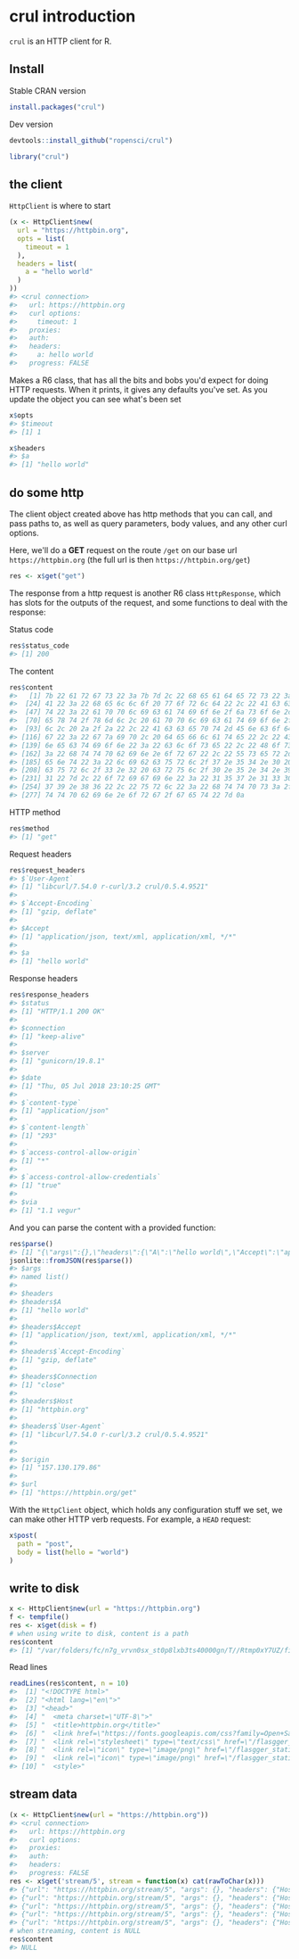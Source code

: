 <!--
%\VignetteIndexEntry{1. crul introduction}
%\VignetteEngine{knitr::rmarkdown}
%\VignetteEncoding{UTF-8}
-->



crul introduction
=================

`crul` is an HTTP client for R.

## Install

Stable CRAN version


```r
install.packages("crul")
```

Dev version


```r
devtools::install_github("ropensci/crul")
```


```r
library("crul")
```

## the client

`HttpClient` is where to start


```r
(x <- HttpClient$new(
  url = "https://httpbin.org",
  opts = list(
    timeout = 1
  ),
  headers = list(
    a = "hello world"
  )
))
#> <crul connection> 
#>   url: https://httpbin.org
#>   curl options: 
#>     timeout: 1
#>   proxies: 
#>   auth: 
#>   headers: 
#>     a: hello world
#>   progress: FALSE
```

Makes a R6 class, that has all the bits and bobs you'd expect for doing HTTP
requests. When it prints, it gives any defaults you've set. As you update
the object you can see what's been set


```r
x$opts
#> $timeout
#> [1] 1
```


```r
x$headers
#> $a
#> [1] "hello world"
```

## do some http

The client object created above has http methods that you can call,
and pass paths to, as well as query parameters, body values, and any other
curl options.

Here, we'll do a __GET__ request on the route `/get` on our base url
`https://httpbin.org` (the full url is then `https://httpbin.org/get`)


```r
res <- x$get("get")
```

The response from a http request is another R6 class `HttpResponse`, which
has slots for the outputs of the request, and some functions to deal with
the response:

Status code


```r
res$status_code
#> [1] 200
```

The content


```r
res$content
#>   [1] 7b 22 61 72 67 73 22 3a 7b 7d 2c 22 68 65 61 64 65 72 73 22 3a 7b 22
#>  [24] 41 22 3a 22 68 65 6c 6c 6f 20 77 6f 72 6c 64 22 2c 22 41 63 63 65 70
#>  [47] 74 22 3a 22 61 70 70 6c 69 63 61 74 69 6f 6e 2f 6a 73 6f 6e 2c 20 74
#>  [70] 65 78 74 2f 78 6d 6c 2c 20 61 70 70 6c 69 63 61 74 69 6f 6e 2f 78 6d
#>  [93] 6c 2c 20 2a 2f 2a 22 2c 22 41 63 63 65 70 74 2d 45 6e 63 6f 64 69 6e
#> [116] 67 22 3a 22 67 7a 69 70 2c 20 64 65 66 6c 61 74 65 22 2c 22 43 6f 6e
#> [139] 6e 65 63 74 69 6f 6e 22 3a 22 63 6c 6f 73 65 22 2c 22 48 6f 73 74 22
#> [162] 3a 22 68 74 74 70 62 69 6e 2e 6f 72 67 22 2c 22 55 73 65 72 2d 41 67
#> [185] 65 6e 74 22 3a 22 6c 69 62 63 75 72 6c 2f 37 2e 35 34 2e 30 20 72 2d
#> [208] 63 75 72 6c 2f 33 2e 32 20 63 72 75 6c 2f 30 2e 35 2e 34 2e 39 35 32
#> [231] 31 22 7d 2c 22 6f 72 69 67 69 6e 22 3a 22 31 35 37 2e 31 33 30 2e 31
#> [254] 37 39 2e 38 36 22 2c 22 75 72 6c 22 3a 22 68 74 74 70 73 3a 2f 2f 68
#> [277] 74 74 70 62 69 6e 2e 6f 72 67 2f 67 65 74 22 7d 0a
```

HTTP method


```r
res$method
#> [1] "get"
```

Request headers


```r
res$request_headers
#> $`User-Agent`
#> [1] "libcurl/7.54.0 r-curl/3.2 crul/0.5.4.9521"
#> 
#> $`Accept-Encoding`
#> [1] "gzip, deflate"
#> 
#> $Accept
#> [1] "application/json, text/xml, application/xml, */*"
#> 
#> $a
#> [1] "hello world"
```

Response headers


```r
res$response_headers
#> $status
#> [1] "HTTP/1.1 200 OK"
#> 
#> $connection
#> [1] "keep-alive"
#> 
#> $server
#> [1] "gunicorn/19.8.1"
#> 
#> $date
#> [1] "Thu, 05 Jul 2018 23:10:25 GMT"
#> 
#> $`content-type`
#> [1] "application/json"
#> 
#> $`content-length`
#> [1] "293"
#> 
#> $`access-control-allow-origin`
#> [1] "*"
#> 
#> $`access-control-allow-credentials`
#> [1] "true"
#> 
#> $via
#> [1] "1.1 vegur"
```

And you can parse the content with a provided function:


```r
res$parse()
#> [1] "{\"args\":{},\"headers\":{\"A\":\"hello world\",\"Accept\":\"application/json, text/xml, application/xml, */*\",\"Accept-Encoding\":\"gzip, deflate\",\"Connection\":\"close\",\"Host\":\"httpbin.org\",\"User-Agent\":\"libcurl/7.54.0 r-curl/3.2 crul/0.5.4.9521\"},\"origin\":\"157.130.179.86\",\"url\":\"https://httpbin.org/get\"}\n"
jsonlite::fromJSON(res$parse())
#> $args
#> named list()
#> 
#> $headers
#> $headers$A
#> [1] "hello world"
#> 
#> $headers$Accept
#> [1] "application/json, text/xml, application/xml, */*"
#> 
#> $headers$`Accept-Encoding`
#> [1] "gzip, deflate"
#> 
#> $headers$Connection
#> [1] "close"
#> 
#> $headers$Host
#> [1] "httpbin.org"
#> 
#> $headers$`User-Agent`
#> [1] "libcurl/7.54.0 r-curl/3.2 crul/0.5.4.9521"
#> 
#> 
#> $origin
#> [1] "157.130.179.86"
#> 
#> $url
#> [1] "https://httpbin.org/get"
```

With the `HttpClient` object, which holds any configuration stuff
we set, we can make other HTTP verb requests. For example, a `HEAD`
request:


```r
x$post(
  path = "post", 
  body = list(hello = "world")
)
```


## write to disk


```r
x <- HttpClient$new(url = "https://httpbin.org")
f <- tempfile()
res <- x$get(disk = f)
# when using write to disk, content is a path
res$content 
#> [1] "/var/folders/fc/n7g_vrvn0sx_st0p8lxb3ts40000gn/T//Rtmp0xY7UZ/file44dd30746052"
```

Read lines


```r
readLines(res$content, n = 10)
#>  [1] "<!DOCTYPE html>"                                                                                                                                 
#>  [2] "<html lang=\"en\">"                                                                                                                              
#>  [3] "<head>"                                                                                                                                          
#>  [4] "  <meta charset=\"UTF-8\">"                                                                                                                      
#>  [5] "  <title>httpbin.org</title>"                                                                                                                    
#>  [6] "  <link href=\"https://fonts.googleapis.com/css?family=Open+Sans:400,700|Source+Code+Pro:300,600|Titillium+Web:400,600,700\" rel=\"stylesheet\">"
#>  [7] "  <link rel=\"stylesheet\" type=\"text/css\" href=\"/flasgger_static/swagger-ui.css\" >"                                                         
#>  [8] "  <link rel=\"icon\" type=\"image/png\" href=\"/flasgger_static/favicon-32x32.png\" sizes=\"32x32\" />"                                          
#>  [9] "  <link rel=\"icon\" type=\"image/png\" href=\"/flasgger_static/favicon-16x16.png\" sizes=\"16x16\" />"                                          
#> [10] "  <style>"
```

## stream data


```r
(x <- HttpClient$new(url = "https://httpbin.org"))
#> <crul connection> 
#>   url: https://httpbin.org
#>   curl options: 
#>   proxies: 
#>   auth: 
#>   headers: 
#>   progress: FALSE
res <- x$get('stream/5', stream = function(x) cat(rawToChar(x)))
#> {"url": "https://httpbin.org/stream/5", "args": {}, "headers": {"Host": "httpbin.org", "Connection": "close", "User-Agent": "libcurl/7.54.0 r-curl/3.2 crul/0.5.4.9521", "Accept-Encoding": "gzip, deflate", "Accept": "application/json, text/xml, application/xml, */*"}, "origin": "157.130.179.86", "id": 0}
#> {"url": "https://httpbin.org/stream/5", "args": {}, "headers": {"Host": "httpbin.org", "Connection": "close", "User-Agent": "libcurl/7.54.0 r-curl/3.2 crul/0.5.4.9521", "Accept-Encoding": "gzip, deflate", "Accept": "application/json, text/xml, application/xml, */*"}, "origin": "157.130.179.86", "id": 1}
#> {"url": "https://httpbin.org/stream/5", "args": {}, "headers": {"Host": "httpbin.org", "Connection": "close", "User-Agent": "libcurl/7.54.0 r-curl/3.2 crul/0.5.4.9521", "Accept-Encoding": "gzip, deflate", "Accept": "application/json, text/xml, application/xml, */*"}, "origin": "157.130.179.86", "id": 2}
#> {"url": "https://httpbin.org/stream/5", "args": {}, "headers": {"Host": "httpbin.org", "Connection": "close", "User-Agent": "libcurl/7.54.0 r-curl/3.2 crul/0.5.4.9521", "Accept-Encoding": "gzip, deflate", "Accept": "application/json, text/xml, application/xml, */*"}, "origin": "157.130.179.86", "id": 3}
#> {"url": "https://httpbin.org/stream/5", "args": {}, "headers": {"Host": "httpbin.org", "Connection": "close", "User-Agent": "libcurl/7.54.0 r-curl/3.2 crul/0.5.4.9521", "Accept-Encoding": "gzip, deflate", "Accept": "application/json, text/xml, application/xml, */*"}, "origin": "157.130.179.86", "id": 4}
# when streaming, content is NULL
res$content 
#> NULL
```
